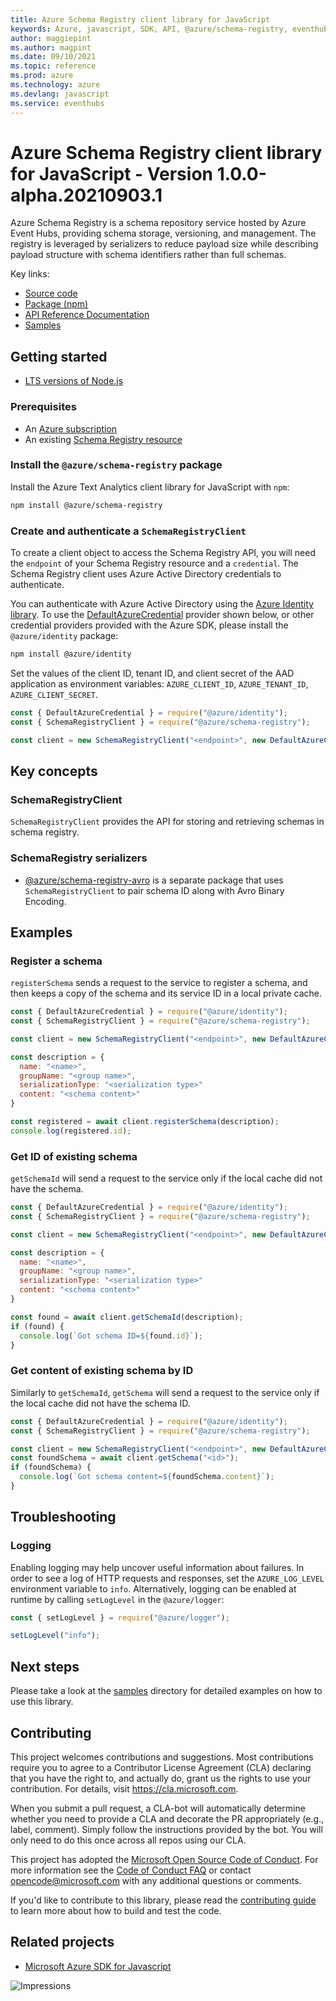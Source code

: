 ```yaml
---
title: Azure Schema Registry client library for JavaScript
keywords: Azure, javascript, SDK, API, @azure/schema-registry, eventhubs
author: maggiepint
ms.author: magpint
ms.date: 09/10/2021
ms.topic: reference
ms.prod: azure
ms.technology: azure
ms.devlang: javascript
ms.service: eventhubs
---
```


# Azure Schema Registry client library for JavaScript - Version 1.0.0-alpha.20210903.1 


Azure Schema Registry is a schema repository service hosted by Azure Event Hubs,
providing schema storage, versioning, and management. The registry is leveraged
by serializers to reduce payload size while describing payload structure with
schema identifiers rather than full schemas.

Key links:

- [Source code](https://github.com/Azure/azure-sdk-for-js/tree/main/sdk/schemaregistry/schema-registry)
- [Package (npm)](https://www.npmjs.com/package/@azure/schema-registry)
- [API Reference Documentation](https://docs.microsoft.com/javascript/api/@azure/schema-registry)
- [Samples](https://github.com/Azure/azure-sdk-for-js/tree/main/sdk/schemaregistry/schema-registry/samples)

## Getting started

- [LTS versions of Node.js](https://nodejs.org/about/releases/)

### Prerequisites

- An [Azure subscription][azure_sub]
- An existing [Schema Registry resource](https://aka.ms/schemaregistry)

### Install the `@azure/schema-registry` package

Install the Azure Text Analytics client library for JavaScript with `npm`:

```bash
npm install @azure/schema-registry
```

### Create and authenticate a `SchemaRegistryClient`

To create a client object to access the Schema Registry API, you will need the
`endpoint` of your Schema Registry resource and a `credential`. The Schema
Registry client uses Azure Active Directory credentials to authenticate.

You can authenticate with Azure Active Directory using the [Azure Identity
library][azure_identity]. To use the
[DefaultAzureCredential][defaultazurecredential] provider shown below, or other
credential providers provided with the Azure SDK, please install the
`@azure/identity` package:

```bash
npm install @azure/identity
```

Set the values of the client ID, tenant ID, and client secret of the AAD
application as environment variables: `AZURE_CLIENT_ID`, `AZURE_TENANT_ID`,
`AZURE_CLIENT_SECRET`.

```js
const { DefaultAzureCredential } = require("@azure/identity");
const { SchemaRegistryClient } = require("@azure/schema-registry");

const client = new SchemaRegistryClient("<endpoint>", new DefaultAzureCredential());
```

## Key concepts

### SchemaRegistryClient

`SchemaRegistryClient` provides the API for storing and retrieving schemas in
schema registry.

### SchemaRegistry serializers

- [@azure/schema-registry-avro](https://www.npmjs.com/package/@azure/schema-registry-avro)
  is a separate package that uses `SchemaRegistryClient` to pair schema ID along
  with Avro Binary Encoding.

## Examples

### Register a schema

`registerSchema` sends a request to the service to register a schema, and then keeps
a copy of the schema and its service ID in a local private cache.

```javascript
const { DefaultAzureCredential } = require("@azure/identity");
const { SchemaRegistryClient } = require("@azure/schema-registry");

const client = new SchemaRegistryClient("<endpoint>", new DefaultAzureCredential());

const description = {
  name: "<name>",
  groupName: "<group name>",
  serializationType: "<serialization type>"
  content: "<schema content>"
}

const registered = await client.registerSchema(description);
console.log(registered.id);
```

### Get ID of existing schema

`getSchemaId` will send a request to the service only if the local cache did not have the schema.

```javascript
const { DefaultAzureCredential } = require("@azure/identity");
const { SchemaRegistryClient } = require("@azure/schema-registry");

const client = new SchemaRegistryClient("<endpoint>", new DefaultAzureCredential());

const description = {
  name: "<name>",
  groupName: "<group name>",
  serializationType: "<serialization type>"
  content: "<schema content>"
}

const found = await client.getSchemaId(description);
if (found) {
  console.log(`Got schema ID=${found.id}`);
}
```

### Get content of existing schema by ID

Similarly to `getSchemaId`, `getSchema` will send a request to the service only if the local cache did not have the schema ID.

```javascript
const { DefaultAzureCredential } = require("@azure/identity");
const { SchemaRegistryClient } = require("@azure/schema-registry");

const client = new SchemaRegistryClient("<endpoint>", new DefaultAzureCredential());
const foundSchema = await client.getSchema("<id>");
if (foundSchema) {
  console.log(`Got schema content=${foundSchema.content}`);
}
```

## Troubleshooting

### Logging

Enabling logging may help uncover useful information about failures. In order to
see a log of HTTP requests and responses, set the `AZURE_LOG_LEVEL` environment
variable to `info`. Alternatively, logging can be enabled at runtime by calling
`setLogLevel` in the `@azure/logger`:

```javascript
const { setLogLevel } = require("@azure/logger");

setLogLevel("info");
```

## Next steps

Please take a look at the
[samples](https://github.com/Azure/azure-sdk-for-js/tree/main/sdk/schemaregistry/schema-registry/samples)
directory for detailed examples on how to use this library.

## Contributing

This project welcomes contributions and suggestions. Most contributions require
you to agree to a Contributor License Agreement (CLA) declaring that you have
the right to, and actually do, grant us the rights to use your contribution. For
details, visit https://cla.microsoft.com.

When you submit a pull request, a CLA-bot will automatically determine whether
you need to provide a CLA and decorate the PR appropriately (e.g., label,
comment). Simply follow the instructions provided by the bot. You will only need
to do this once across all repos using our CLA.

This project has adopted the [Microsoft Open Source Code of
Conduct](https://opensource.microsoft.com/codeofconduct/). For more information
see the [Code of Conduct
FAQ](https://opensource.microsoft.com/codeofconduct/faq/) or contact
[opencode@microsoft.com](mailto:opencode@microsoft.com) with any additional
questions or comments.

If you'd like to contribute to this library, please read the [contributing
guide](https://github.com/Azure/azure-sdk-for-js/blob/main/CONTRIBUTING.md) to
learn more about how to build and test the code.

## Related projects

- [Microsoft Azure SDK for Javascript](https://github.com/Azure/azure-sdk-for-js)

![Impressions](https://azure-sdk-impressions.azurewebsites.net/api/impressions/azure-sdk-for-js%2Fsdk%2Fschemaregistry%2Fschema-registry%2FREADME.png)

[azure_cli]: https://docs.microsoft.com/cli/azure
[azure_sub]: https://azure.microsoft.com/free/
[azure_portal]: https://portal.azure.com
[azure_identity]: https://github.com/Azure/azure-sdk-for-js/tree/main/sdk/identity/identity
[cognitive_auth]: https://docs.microsoft.com/azure/cognitive-services/authentication
[defaultazurecredential]: https://github.com/Azure/azure-sdk-for-js/tree/main/sdk/identity/identity#defaultazurecredential

